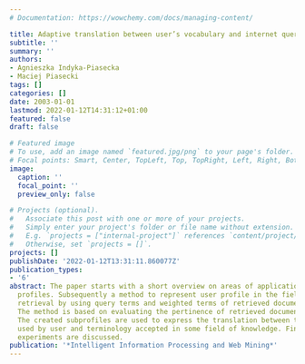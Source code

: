 ```yaml
---
# Documentation: https://wowchemy.com/docs/managing-content/

title: Adaptive translation between user’s vocabulary and internet queries
subtitle: ''
summary: ''
authors:
- Agnieszka Indyka-Piasecka
- Maciej Piasecki
tags: []
categories: []
date: 2003-01-01
lastmod: 2022-01-12T14:31:12+01:00
featured: false
draft: false

# Featured image
# To use, add an image named `featured.jpg/png` to your page's folder.
# Focal points: Smart, Center, TopLeft, Top, TopRight, Left, Right, BottomLeft, Bottom, BottomRight.
image:
  caption: ''
  focal_point: ''
  preview_only: false

# Projects (optional).
#   Associate this post with one or more of your projects.
#   Simply enter your project's folder or file name without extension.
#   E.g. `projects = ["internal-project"]` references `content/project/deep-learning/index.md`.
#   Otherwise, set `projects = []`.
projects: []
publishDate: '2022-01-12T13:31:11.860077Z'
publication_types:
- '6'
abstract: The paper starts with a short overview on areas of application for user
  profiles. Subsequently a method to represent user profile in the field of document
  retrieval by using query terms and weighted terms of retrieved documents is defined.
  The method is based on evaluating the pertinence of retrieved documents by the user.
  The created subprofiles are used to express the translation between terminology
  used by user and terminology accepted in some field of knowledge. Finally, the preliminary
  experiments are discussed.
publication: '*Intelligent Information Processing and Web Mining*'
---
```

